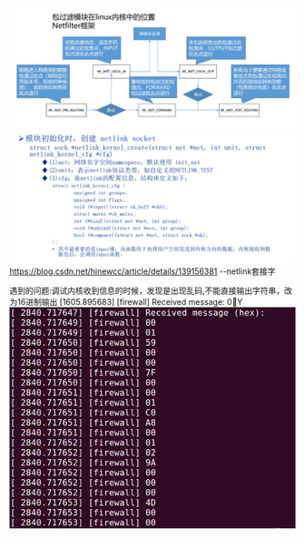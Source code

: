 ![img.png](images/img.png)
![img_1.png](images/img_1.png)
https://blog.csdn.net/hinewcc/article/details/139156381 --netlink套接字  

遇到的问题:调试内核收到信息的时候，发现是出现乱码,不能直接输出字符串，改为16进制输出
[1605.895683] [firewall] Received message: 0Y
![img_2.png](images/img_2.png)

